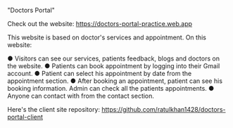 "Doctors Portal"

Check out the website: https://doctors-portal-practice.web.app

This website is based on doctor's services and appointment. On this website:

● Visitors can see our services, patients feedback, blogs and doctors on the website.
● Patients can book appointment by logging into their Gmail account. 
● Patient can select his appointment by date from the appointment section. 
● After booking an appointment, patient can see his booking information. Admin can check all the patients appointments.
● Anyone can contact with from the contact section.

Here's the client site repository: https://github.com/ratulkhan1428/doctors-portal-client
